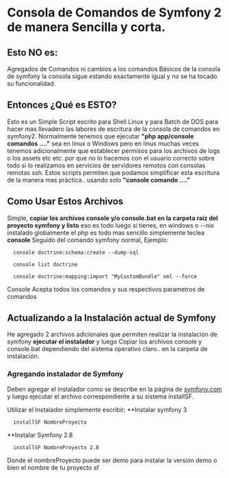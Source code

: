 # Consola de Comandos de Symfony 2 de manera Sencilla y corta.
## Esto NO es:


Agregados de Comandos ni cambios a los comandos Básicos de la consola de symfony la consola sigue estando exactamente igual y no se ha tocado su funcionalidad.

## Entonces ¿Qué es ESTO?
    

Esto es un Simple Script escrito para Shell Linux y para Batch de DOS para hacer mas llevadero las labores de escritura de la consola de comandos en symfony2. Normalmente tenemos que ejecutar **"php app/console comandos ...."** sea en linux o Windows pero en linux muchas veces tenemos adicionalmente que establecer permisos para los archivos de logs o los assets etc etc. por que no lo hacemos con el usuario correcto sobre todo si lo realizamos en servicios de servidores remotos con consolas remotas ssh. Estos scripts permiten que podamos simplificar esta escritura de la manera mas práctica.. usando solo **"console comando ...."**

## Como Usar Estos Archivos
    

Simple, **copiar los archivos console y/o console.bat en la carpeta raiz del proyecto symfony y listo** eso es todo luego si tienes, en windows o --nix instalado globalmente el php es todo mas sencillo simplemente teclea **console** Seguido del comando symfony normal, Ejemplo:

      console doctrine:schema:create --dump-sql
      
      console list doctrine
      
      console doctrine:mapping:import "MyCustomBundle" xml --force
      

Console Acepta todos los comandos y sus respectivos parametros de comandos 

## Actualizando a la Instalación actual de Symfony

He agregado 2 archivos adicionales que permiten realizar la instalación de symfony **ejecutar el instalador** y luego Copiar los archivos console y console.bat dependiendo del sistema operativo claro.. en la carpeta de instalación.

### Agregando instalador de Symfony    
Deben agregar el instalador como se describe en la página de [symfony.com](http://symfony.com/download) y luego ejecutar el archivo correspondiente a su sistema installSF.  

Utilizar el Instalador simplemente escribir: 
**Instalar symfony 3 
      
      installSF NombreProyecto  
	  
**Instalar Symfony 2.8 

      installSF NombreProyecto 2.8
	  
Donde el nombreProyecto puede ser demo para instalar la versión demo o bien el nombre de tu proyecto sf 

